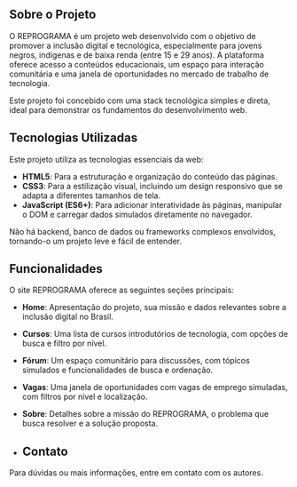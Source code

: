 ## Sobre o Projeto

O REPROGRAMA é um projeto web desenvolvido com o objetivo de promover a inclusão digital e tecnológica, especialmente para jovens negros, indígenas e de baixa renda (entre 15 e 29 anos). A plataforma oferece acesso a conteúdos educacionais, um espaço para interação comunitária e uma janela de oportunidades no mercado de trabalho de tecnologia.

Este projeto foi concebido com uma stack tecnológica simples e direta, ideal para demonstrar os fundamentos do desenvolvimento web.

## Tecnologias Utilizadas

Este projeto utiliza as tecnologias essenciais da web:

*   **HTML5**: Para a estruturação e organização do conteúdo das páginas.
*   **CSS3**: Para a estilização visual, incluindo um design responsivo que se adapta a diferentes tamanhos de tela.
*   **JavaScript (ES6+)**: Para adicionar interatividade às páginas, manipular o DOM e carregar dados simulados diretamente no navegador.

Não há backend, banco de dados ou frameworks complexos envolvidos, tornando-o um projeto leve e fácil de entender.

## Funcionalidades

O site REPROGRAMA oferece as seguintes seções principais:

*   **Home**: Apresentação do projeto, sua missão e dados relevantes sobre a inclusão digital no Brasil.
*   **Cursos**: Uma lista de cursos introdutórios de tecnologia, com opções de busca e filtro por nível.
*   **Fórum**: Um espaço comunitário para discussões, com tópicos simulados e funcionalidades de busca e ordenação.
*   **Vagas**: Uma janela de oportunidades com vagas de emprego simuladas, com filtros por nível e localização.
*   **Sobre**: Detalhes sobre a missão do REPROGRAMA, o problema que busca resolver e a solução proposta.

*   ## Contato

Para dúvidas ou mais informações, entre em contato com os autores.

